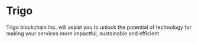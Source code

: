 # Trigo
Trigo blockchain Inc. will assist you to unlock the potential of technology for making your services more impactful, sustainable and efficient 

